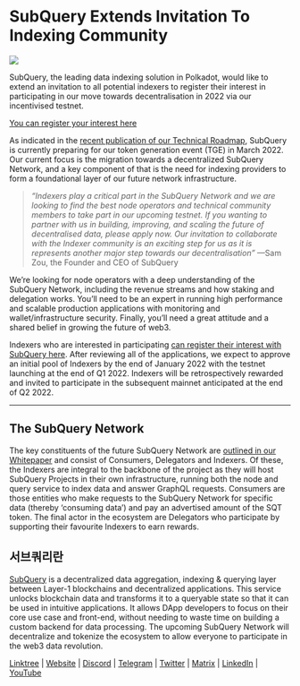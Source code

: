# SubQuery Extends Invitation To Indexing Community

![](https://miro.medium.com/max/1400/1*qa014uV1jHA2WTVhUadrdA.png)

SubQuery, the leading data indexing solution in Polkadot, would like to extend an invitation to all potential indexers to register their interest in participating in our move towards decentralisation in 2022 via our incentivised testnet.

[You can register your interest here](https://forms.gle/RyXyhb8T9Gxkwi7R9)

As indicated in the  [recent publication of our Technical Roadmap](https://subquery.medium.com/subquery-releases-technical-roadmap-2a3a383c49b), SubQuery is currently preparing for our token generation event (TGE) in March 2022. Our current focus is the migration towards a decentralized SubQuery Network, and a key component of that is the need for indexing providers to form a foundational layer of our future network infrastructure.

> _“Indexers play a critical part in the SubQuery Network and we are looking to find the best node operators and technical community members to take part in our upcoming testnet. If you wanting to partner with us in building, improving, and scaling the future of decentralised data, please apply now. Our invitation to collaborate with the Indexer community is an exciting step for us as it is represents another major step towards our decentralisation”_ —Sam Zou, the Founder and CEO of SubQuery

We’re looking for node operators with a deep understanding of the SubQuery Network, including the revenue streams and how staking and delegation works. You’ll need to be an expert in running high performance and scalable production applications with monitoring and wallet/infrastructure security. Finally, you’ll need a great attitude and a shared belief in growing the future of web3.

Indexers who are interested in participating  [can register their interest with SubQuery here](https://forms.gle/RyXyhb8T9Gxkwi7R9). After reviewing all of the applications, we expect to approve an initial pool of Indexers by the end of January 2022 with the testnet launching at the end of Q1 2022. Indexers will be retrospectively rewarded and invited to participate in the subsequent mainnet anticipated at the end of Q2 2022.

---

## The SubQuery Network

The key constituents of the future SubQuery Network are  [outlined in our Whitepaper](https://static.subquery.network/whitepaper.pdf)  and consist of Consumers, Delegators and Indexers. Of these, the Indexers are integral to the backbone of the project as they will host SubQuery Projects in their own infrastructure, running both the node and query service to index data and answer GraphQL requests. Consumers are those entities who make requests to the SubQuery Network for specific data (thereby ‘consuming data’) and pay an advertised amount of the SQT token. The final actor in the ecosystem are Delegators who participate by supporting their favourite Indexers to earn rewards.

## 서브쿼리란

[SubQuery](https://subquery.network/)  is a decentralized data aggregation, indexing & querying layer between Layer-1 blockchains and decentralized applications. This service unlocks blockchain data and transforms it to a queryable state so that it can be used in intuitive applications. It allows DApp developers to focus on their core use case and front-end, without needing to waste time on building a custom backend for data processing. The upcoming SubQuery Network will decentralize and tokenize the ecosystem to allow everyone to participate in the web3 data revolution.

​​[Linktree](https://linktr.ee/subquerynetwork)  |  [Website](https://subquery.network/)  |  [Discord](https://discord.com/invite/78zg8aBSMG)  |  [Telegram](https://t.me/subquerynetwork)  |  [Twitter](https://twitter.com/subquerynetwork)  |  [Matrix](https://matrix.to/#/#subquery:matrix.org)  |  [LinkedIn](https://www.linkedin.com/company/subquery)  |  [YouTube](https://www.youtube.com/channel/UCi1a6NUUjegcLHDFLr7CqLw)

